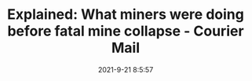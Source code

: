 ---
"title": "Explained: What miners were doing before fatal mine collapse - Courier Mail"
"date": "2021-9-21 8:5:57"
"feed_name": "GOOGLENEWSDRILLING"
"feed_website": "https://news.google.com/search?q=drilling%2Bincident&hl=en-US&gl=US&ceid=US:en"
"feed_rss": "https://news.google.com/rss/search?q=drilling%2Bincident&hl=en-US&gl=US&ceid=US:en"
"link": "https://www.couriermail.com.au/news/queensland/rockhampton/coal-inspectorate-alert-confirms-what-miners-were-doing-before-fatal-gregory-crinum-mine-collapse/news-story/407443f3a52ca46be7c97943a189c4a8"
"file": "_posts/2021-1-1-90ec75297f94ec59c7520f1e45ea75d3fa9988af.md"
"accident": "1"
"drilling": "0"
"dead": "1"
"injured": "0"
"where": "mining site"
"place": ""
---